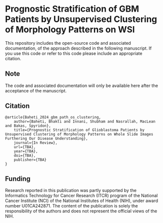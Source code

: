 # Prognostic Stratification of GBM Patients by Unsupervised Clustering of Morphology Patterns on WSI

This repository includes the open-source code and associated documentation, of the approach described in the following manuscript. If you use this code or refer to this code please include an appropriate citation.

## Note

The code and associated documentation will only be available here after the acceptance of the manuscript.

## Citation

```
@article{Baheti_2024_gbm_path_os_clustering,
	author={Baheti, Bhakti and Innani, Shubham and Nasrallah, MacLean and Bakas, Spyridon},
	title={Prognostic Stratification of Glioblastoma Patients by Unsupervised Clustering of Morphology Patterns on Whole Slide Images Furthering Our Disease Understanding},
	journal={In Review},
	url={TBA},
	year={TBA},
	doi={TBA},
	publisher={TBA}
}
```

## Funding

Research reported in this publication was partly supported by the Informatics Technology for Cancer Research (ITCR) program of the National Cancer Institute (NCI) of the National Institutes of Health (NIH), under award number U01CA242871. The content of the publication is solely the responsibility of the authors and does not represent the official views of the NIH.
